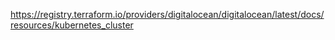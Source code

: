 https://registry.terraform.io/providers/digitalocean/digitalocean/latest/docs/resources/kubernetes_cluster
